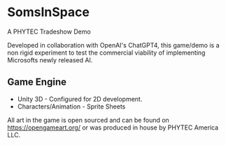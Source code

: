 # SomsInSpace
A PHYTEC Tradeshow Demo

Developed in collaboration with OpenAI's ChatGPT4, this game/demo is a non rigid experiment to test the commercial viability of implementing Microsofts newly released AI.

## Game Engine
- Unity 3D - Configured for 2D development.
- Characters/Animation - Sprite Sheets

All art in the game is open sourced and can be found on https://opengameart.org/ or was produced in house by PHYTEC America LLC.

